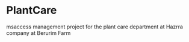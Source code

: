 # PlantCare
msaccess management project for the plant care department at Hazrra company at Berurim Farm
